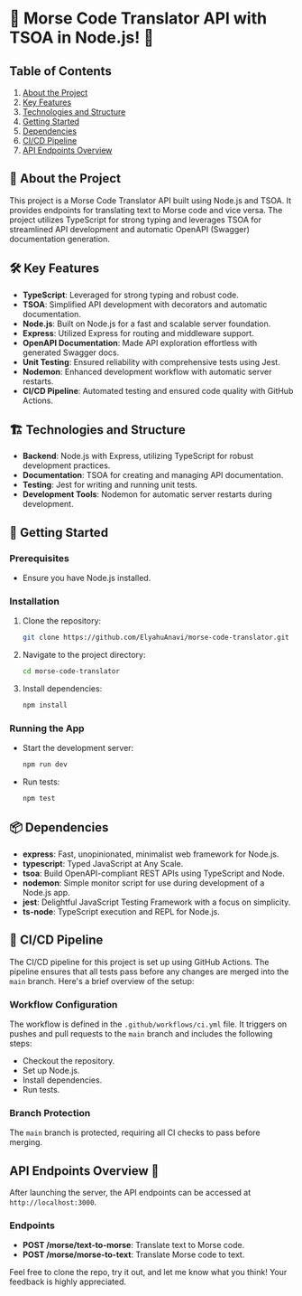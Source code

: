 
# 🚀 Morse Code Translator API with TSOA in Node.js! 🚀

## Table of Contents

1. [About the Project](#-about-the-project)
2. [Key Features](#-key-features)
3. [Technologies and Structure](#-technologies-and-structure)
4. [Getting Started](#-getting-started)
5. [Dependencies](#-dependencies)
6. [CI/CD Pipeline](#-cicd-pipeline)
7. [API Endpoints Overview](#api-endpoints-overview-)

## 📖 About the Project
This project is a Morse Code Translator API built using Node.js and TSOA. It provides endpoints for translating text to Morse code and vice versa. The project utilizes TypeScript for strong typing and leverages TSOA for streamlined API development and automatic OpenAPI (Swagger) documentation generation.

## 🛠 Key Features
- **TypeScript**: Leveraged for strong typing and robust code.
- **TSOA**: Simplified API development with decorators and automatic documentation.
- **Node.js**: Built on Node.js for a fast and scalable server foundation.
- **Express**: Utilized Express for routing and middleware support.
- **OpenAPI Documentation**: Made API exploration effortless with generated Swagger docs.
- **Unit Testing**: Ensured reliability with comprehensive tests using Jest.
- **Nodemon**: Enhanced development workflow with automatic server restarts.
- **CI/CD Pipeline**: Automated testing and ensured code quality with GitHub Actions.

## 🏗 Technologies and Structure
- **Backend**: Node.js with Express, utilizing TypeScript for robust development practices.
- **Documentation**: TSOA for creating and managing API documentation.
- **Testing**: Jest for writing and running unit tests.
- **Development Tools**: Nodemon for automatic server restarts during development.

## 🚀 Getting Started

### Prerequisites
- Ensure you have Node.js installed.

### Installation
1. Clone the repository:
   ```bash
   git clone https://github.com/ElyahuAnavi/morse-code-translator.git
   ```
2. Navigate to the project directory:
   ```bash
   cd morse-code-translator
   ```
3. Install dependencies:
   ```bash
   npm install
   ```

### Running the App
- Start the development server:
  ```bash
  npm run dev
  ```
- Run tests:
  ```bash
  npm test
  ```

## 📦 Dependencies
- **express**: Fast, unopinionated, minimalist web framework for Node.js.
- **typescript**: Typed JavaScript at Any Scale.
- **tsoa**: Build OpenAPI-compliant REST APIs using TypeScript and Node.
- **nodemon**: Simple monitor script for use during development of a Node.js app.
- **jest**: Delightful JavaScript Testing Framework with a focus on simplicity.
- **ts-node**: TypeScript execution and REPL for Node.js.

## 🚀 CI/CD Pipeline
The CI/CD pipeline for this project is set up using GitHub Actions. The pipeline ensures that all tests pass before any changes are merged into the `main` branch. Here's a brief overview of the setup:

### Workflow Configuration
The workflow is defined in the `.github/workflows/ci.yml` file. It triggers on pushes and pull requests to the `main` branch and includes the following steps:
- Checkout the repository.
- Set up Node.js.
- Install dependencies.
- Run tests.

### Branch Protection
The `main` branch is protected, requiring all CI checks to pass before merging.

## API Endpoints Overview 🚏

After launching the server, the API endpoints can be accessed at `http://localhost:3000`.

### Endpoints
- **POST /morse/text-to-morse**: Translate text to Morse code.
- **POST /morse/morse-to-text**: Translate Morse code to text.


Feel free to clone the repo, try it out, and let me know what you think! Your feedback is highly appreciated.


